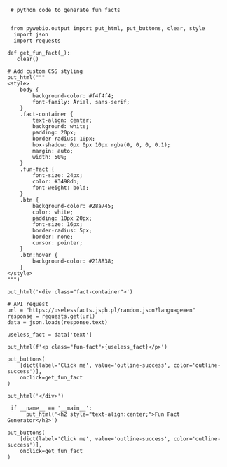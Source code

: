     # python code to generate fun facts


     from pywebio.output import put_html, put_buttons, clear, style
      import json
      import requests

    def get_fun_fact(_):
       clear()
    
    # Add custom CSS styling
    put_html("""
    <style>
        body {
            background-color: #f4f4f4;
            font-family: Arial, sans-serif;
        }
        .fact-container {
            text-align: center;
            background: white;
            padding: 20px;
            border-radius: 10px;
            box-shadow: 0px 0px 10px rgba(0, 0, 0, 0.1);
            margin: auto;
            width: 50%;
        }
        .fun-fact {
            font-size: 24px;
            color: #3498db;
            font-weight: bold;
        }
        .btn {
            background-color: #28a745;
            color: white;
            padding: 10px 20px;
            font-size: 16px;
            border-radius: 5px;
            border: none;
            cursor: pointer;
        }
        .btn:hover {
            background-color: #218838;
        }
    </style>
    """)

    put_html('<div class="fact-container">')
    
    # API request
    url = "https://uselessfacts.jsph.pl/random.json?language=en"
    response = requests.get(url)
    data = json.loads(response.text)
    
    useless_fact = data['text']
    
    put_html(f'<p class="fun-fact">{useless_fact}</p>')
    
    put_buttons(
        [dict(label='Click me', value='outline-success', color='outline-success')],
        onclick=get_fun_fact
    )
    
    put_html('</div>')

     if __name__ == '__main__':
          put_html('<h2 style="text-align:center;">Fun Fact Generator</h2>')
    
    put_buttons(
        [dict(label='Click me', value='outline-success', color='outline-success')],
        onclick=get_fun_fact
    )

